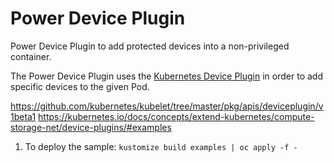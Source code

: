 # Power Device Plugin
Power Device Plugin to add protected devices into a non-privileged container.

The Power Device Plugin uses the [Kubernetes Device Plugin](https://kubernetes.io/docs/concepts/extend-kubernetes/compute-storage-net/device-plugins/) in order to add specific devices to the given Pod.

https://github.com/kubernetes/kubelet/tree/master/pkg/apis/deviceplugin/v1beta1
https://kubernetes.io/docs/concepts/extend-kubernetes/compute-storage-net/device-plugins/#examples


1. To deploy the sample: `kustomize build examples | oc apply -f -`